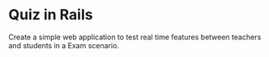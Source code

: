 # Quiz in Rails
Create a simple web application to test real time features between teachers and students in a Exam scenario.

